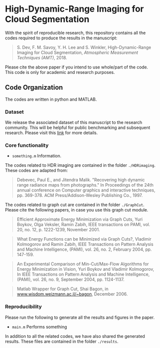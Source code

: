 # High-Dynamic-Range Imaging for Cloud Segmentation

With the spirit of reproducible research, this repository contains all the codes required to produce the results in the manuscript: 
> S. Dev, F. M. Savoy, Y. H. Lee and S. Winkler, High-Dynamic-Range Imaging for Cloud Segmentation, *Atmospheric Measurement Techniques (AMT)*, 2018.

Please cite the above paper if you intend to use whole/part of the code. This code is only for academic and research purposes.

## Code Organization
The codes are written in python and MATLAB.

### Dataset
We release the associated dataset of this manuscript to the research community. This will be helpful for public benchmarking and subsequent research. Please visit this [link](http://vintage.winklerbros.net/index.html) for more details.

### Core functionality
* `something.m` Information.

The codes related to HDR imaging are contained in the folder `./HDRimaging`. These codes are adapted from:
> Debevec, Paul E., and Jitendra Malik. "Recovering high dynamic range radiance maps from photographs." In Proceedings of the 24th annual conference on Computer graphics and interactive techniques, pp. 369-378. ACM Press/Addison-Wesley Publishing Co., 1997.

The codes related to graph cut are contained in the folder `./GraphCut`. Please cite the following papers, in case you use this graph cut module.
> Efficient Approximate Energy Minimization via Graph Cuts, Yuri Boykov, Olga Veksler, Ramin Zabih, IEEE transactions on PAMI, vol. 20, no. 12, p. 1222-1239, November 2001.

> What Energy Functions can be Minimized via Graph Cuts?, Vladimir Kolmogorov and Ramin Zabih, IEEE Transactions on Pattern Analysis and Machine Intelligence, (PAMI), vol. 26, no. 2, February 2004, pp. 147-159.

> An Experimental Comparison of Min-Cut/Max-Flow Algorithms for Energy Minimization in Vision, Yuri Boykov and Vladimir Kolmogorov, In IEEE Transactions on Pattern Analysis and Machine Intelligence, (PAMI), vol. 26, no. 9, September 2004, pp. 1124-1137.

> Matlab Wrapper for Graph Cut, Shai Bagon, in www.wisdom.weizmann.ac.il/~bagon, December 2006.

### Reproducibility 

Please run the following to generate all the results and figures in the paper.
* `main.m` Performs something

In addition to all the related codes, we have also shared the generated results. These files are contained in the folder `./results`.

